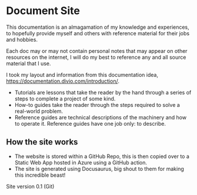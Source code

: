 # Document Site

This documentation is an almagamation of my knowledge and experiences, to hopefully provide myself and others with reference material for their jobs and hobbies.

Each doc may or may not contain personal notes that may appear on other resources on the internet, I will do my best to reference any and all source material that I use.

I took my layout and information from this documentation idea, https://documentation.divio.com/introduction/.

- Tutorials are lessons that take the reader by the hand through a series of steps to complete a project of some kind.
- How-to guides take the reader through the steps required to solve a real-world problem.
- Reference guides are technical descriptions of the machinery and how to operate it. Reference guides have one job only: to describe.

## How the site works

- The website is stored within a GitHub Repo, this is then copied over to a Static Web App hosted in Azure using a GitHub action.
- The site is generated using Docusaurus, big shout to them for making this incredible beast!

Site version 0.1 (Git)
